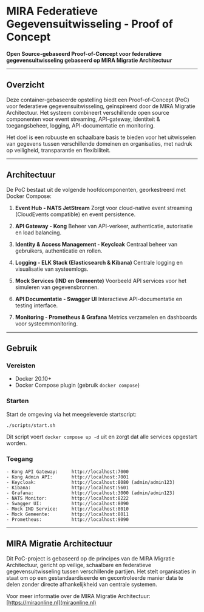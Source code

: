 # MIRA Federatieve Gegevensuitwisseling - Proof of Concept

**Open Source-gebaseerd Proof-of-Concept voor federatieve gegevensuitwisseling gebaseerd op MIRA Migratie Architectuur**

---

## Overzicht

Deze container-gebaseerde opstelling biedt een Proof-of-Concept (PoC) voor federatieve gegevensuitwisseling, geïnspireerd door de MIRA Migratie Architectuur. Het systeem combineert verschillende open source componenten voor event streaming, API-gateway, identiteit & toegangsbeheer, logging, API-documentatie en monitoring.

Het doel is een robuuste en schaalbare basis te bieden voor het uitwisselen van gegevens tussen verschillende domeinen en organisaties, met nadruk op veiligheid, transparantie en flexibiliteit.

---

## Architectuur

De PoC bestaat uit de volgende hoofdcomponenten, georkestreerd met Docker Compose:

1. **Event Hub - NATS JetStream**
   Zorgt voor cloud-native event streaming (CloudEvents compatible) en event persistence.

2. **API Gateway - Kong**
   Beheer van API-verkeer, authenticatie, autorisatie en load balancing.

3. **Identity & Access Management - Keycloak**
   Centraal beheer van gebruikers, authenticatie en rollen.

4. **Logging - ELK Stack (Elasticsearch & Kibana)**
   Centrale logging en visualisatie van systeemlogs.

5. **Mock Services (IND en Gemeente)**
   Voorbeeld API services voor het simuleren van gegevensbronnen.

6. **API Documentatie - Swagger UI**
   Interactieve API-documentatie en testing interface.

7. **Monitoring - Prometheus & Grafana**
   Metrics verzamelen en dashboards voor systeemmonitoring.

---

## Gebruik

### Vereisten

- Docker 20.10+
- Docker Compose plugin (gebruik `docker compose`)

### Starten

Start de omgeving via het meegeleverde startscript:

```bash
./scripts/start.sh
```

Dit script voert `docker compose up -d` uit en zorgt dat alle services opgestart worden.

### Toegang

```
- Kong API Gateway:     http://localhost:7000
- Kong Admin API:       http://localhost:7001
- Keycloak:             http://localhost:8080 (admin/admin123)
- Kibana:               http://localhost:5601
- Grafana:              http://localhost:3000 (admin/admin123)
- NATS Monitor:         http://localhost:8222
- Swagger UI:           http://localhost:8090
- Mock IND Service:     http://localhost:8010
- Mock Gemeente:        http://localhost:8011
- Prometheus:           http://localhost:9090
```

---

## MIRA Migratie Architectuur

Dit PoC-project is gebaseerd op de principes van de MIRA Migratie Architectuur, gericht op veilige, schaalbare en federatieve gegevensuitwisseling tussen verschillende partijen. Het stelt organisaties in staat om op een gestandaardiseerde en gecontroleerde manier data te delen zonder directe afhankelijkheid van centrale systemen.

Voor meer informatie over de MIRA Migratie Architectuur: [https://miraonline.nl](miraonline.nl)
